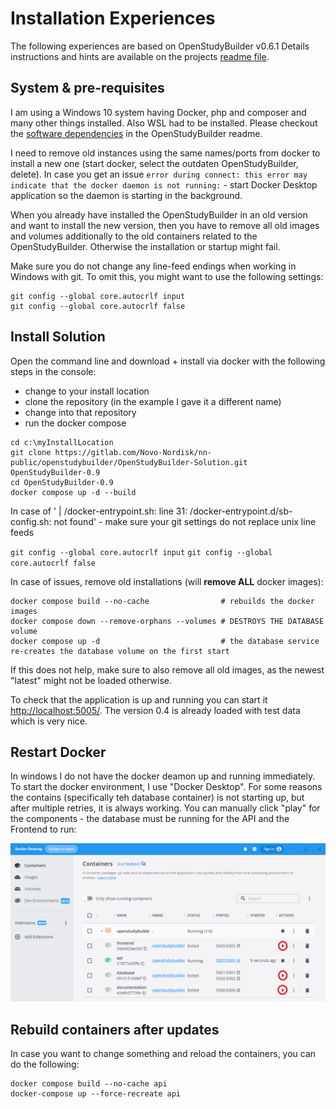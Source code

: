 # Installation Experiences

The following experiences are based on OpenStudyBuilder v0.6.1 Details instructions and hints are available on the projects [readme file](https://gitlab.com/Novo-Nordisk/nn-public/openstudybuilder/OpenStudyBuilder-Solution/-/blob/main/README.md).

## System & pre-requisites 

I am using a Windows 10 system having Docker, php and composer and many other things installed. Also WSL had to be installed. Please checkout the [software dependencies](https://gitlab.com/Novo-Nordisk/nn-public/openstudybuilder/OpenStudyBuilder-Solution#software-dependencies) in the OpenStudyBuilder readme.

I need to remove old instances using the same names/ports from docker to install a new one (start docker, select the outdaten OpenStudyBuilder, delete). In case you get an issue `error during connect: this error may indicate that the docker daemon is not running:` - start Docker Desktop application so the daemon is starting in the background.

When you already have installed the OpenStudyBuilder in an old version and want to install the new version, then you have to remove all old images and volumes additionally to the old containers related to the OpenStudyBuilder. Otherwise the installation or startup might fail.

Make sure you do not change any line-feed endings when working in Windows with git. To omit this, you might want to use the following settings:

```
git config --global core.autocrlf input 
git config --global core.autocrlf false
```

## Install Solution

Open the command line and download + install via docker with the following steps in the console:

- change to your install location
- clone the repository (in the example I gave it a different name)
- change into that repository
- run the docker compose

```
cd c:\myInstallLocation
git clone https://gitlab.com/Novo-Nordisk/nn-public/openstudybuilder/OpenStudyBuilder-Solution.git OpenStudyBuilder-0.9
cd OpenStudyBuilder-0.9
docker compose up -d --build
```

In case of ' | /docker-entrypoint.sh: line 31: /docker-entrypoint.d/sb-config.sh: not found' - make sure your git settings do not replace unix line feeds

`git config --global core.autocrlf input`
`git config --global core.autocrlf false`

In case of issues, remove old installations (will **remove ALL** docker images):

```shell
docker compose build --no-cache                # rebuilds the docker images
docker compose down --remove-orphans --volumes # DESTROYS THE DATABASE volume 
docker compose up -d                           # the database service re-creates the database volume on the first start 
```

If this does not help, make sure to also remove all old images, as the newest "latest" might not be loaded otherwise.

To check that the application is up and running you can start it [http://localhost:5005/](http://localhost:5005/). The version 0.4 is already loaded with test data which is very nice.

## Restart Docker

In windows I do not have the docker deamon up and running immediately. To start the docker environment, I use "Docker Desktop". For some reasons the contains (specifically teh database container) is not starting up, but after multiple retries, it is always working. You can manually click "play" for the components - the database must be running for the API and the Frontend to run:

![Start docker container](./img/install_docker_start.png)

## Rebuild containers after updates

In case you want to change something and reload the containers, you can do the following:

```
docker compose build --no-cache api
docker-compose up --force-recreate api
```
